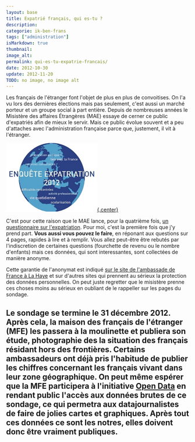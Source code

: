 ```yaml
---
layout: base
title: Expatrié français, qui es-tu ?
description: 
categorie: ik-ben-frans
tags: ["administration"]
isMarkdown: true
thumbnail: 
image_alt: 
permalink: qui-es-tu-expatrie-francais/
date: 2012-10-30
update: 2012-11-20
TODO: no image, no image alt
---
```




Les français de l'étranger font l'objet de plus en plus de convoitises. On l'a vu lors des dernières élections mais pas seulement, c'est aussi un marché porteur et un groupe social à part entière. Depuis de nombreuses années le Misistère des affaires Étrangères (MAE) essaye de cerner ce public d'expatriés afin de mieux le servir. Mais ce public évolue souvent et a peu d'attaches avec l'administration française parce que, justement, il vit à l'étranger.

[![enquète sur l'expatriation](logo_enquete_expatriation.png){.center}](http://questionnaires.ministere-affaires-etrangeres.com/index.php?sid=81234&newtest=Y&lang=fr)

C'est pour cette raison que le MAE lance, pour la quatrième fois, [un questionnaire sur l'expatriation](http://questionnaires.ministere-affaires-etrangeres.com/index.php?sid=81234&newtest=Y&lang=fr). Pour moi, c'est la première fois que j'y prend part. **Vous aussi vous pouvez le faire**, en réponant aux questions sur 4 pages, rapides à lire et à remplir. Vous allez peut-être être rebutés par l'indiscretion de certaines questions (fourchette de revenu ou le nombre d'enfants) mais ces données, qui sont interessantes, sont collectées de manière anonyme. 

Cette garantie de l'anonymat est indiqué [sur le site de l'ambassade de France à La Haye](http://www.ambafrance-nl.org/Enquete-sur-l-expatriation-des) et sur d'autres sites qui prennent au sérieux la protection des données personnelles. On peut juste regretter que le misistère prenne ces choses moins au sérieux en oubliant de le rappeller sur les pages du sondage.

Le sondage se termine le 31 décembre 2012. Après cela, la maison des français de l'étranger (MFE) les passera à la moulinette et publiera son étude, photographie des la situation des français résidant hors des frontières. Certains ambassadeurs ont déjà pris l'habitude de publier les chiffres concernant les français vivant dans leur zone géographique. On peut même espérer que la MFE participera à l'initiative [Open Data](http://www.data.gouv.fr/) en rendant public l'accès aux données brutes de ce sondage, ce qui permetra aux datajournalistes de faire de jolies cartes et graphiques. **Après tout ces données ce sont les notres, elles doivent donc être vraiment publiques.**
---